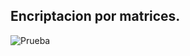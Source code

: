 ## Encriptacion por matrices.

![Prueba](https://drive.google.com/uc?export=view&id=1upeL3G-wPjhYsvkGFHbwHzZi7IgpGK-0)